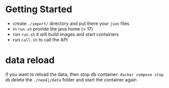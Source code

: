 # Getting Started

- create `./import/` directory and put there your `json` files
- in `run.sh` provide the java home (> 17)
- run `run.sh` it will build images and start containers
- run `call.sh` to call the API

# data reload

if you want to reload the data, then stop db container: `docker compose stop db` delete the `./neo4j/data` folder 
and start the container again

